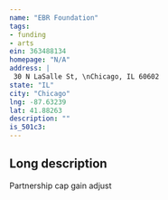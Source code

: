```yaml
---
name: "EBR Foundation"
tags:
- funding
- arts
ein: 363488134
homepage: "N/A"
address: |
 30 N LaSalle St, \nChicago, IL 60602
state: "IL"
city: "Chicago"
lng: -87.63239
lat: 41.88263
description: ""
is_501c3: 
---
```


## Long description

Partnership cap gain adjust
